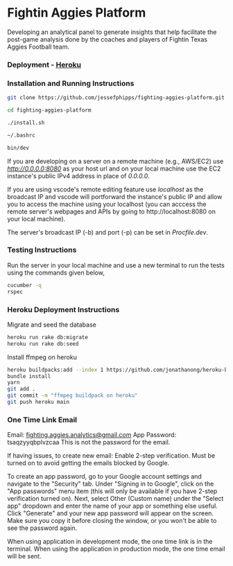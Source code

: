 # Fightin Aggies Platform

Developing an analytical panel to generate insights that help facilitate the post-game analysis done by the coaches and players of Fightin Texas Aggies Football team.

### Deployment - [Heroku](https://fightin-aggies.herokuapp.com/)

### Installation and Running Instructions
```bash
git clone https://github.com/jessefphipps/fighting-aggies-platform.git
```
```bash
cd fighting-aggies-platform
```
```bash
./install.sh
```
```bash
~/.bashrc
```
```bash
bin/dev
```

If you are developing on a server on a remote machine (e.g., AWS/EC2) use *http://0.0.0.0:8080* as your host url
and on your local machine use the EC2 instance's public IPv4 address in place of *0.0.0.0*.

If you are using vscode's remote editing feature use *localhost* as the broadcast IP and vscode will portforward 
the instance's public IP and allow you to access the machine using your localhost (you can acccess the remote 
server's webpages and APIs by going to http://localhost:8080 on your local machine).

The server's broadcast IP (-b) and port (-p) can be set in *Procfile.dev*.

### Testing Instructions
Run the server in your local machine and use a new terminal to run the tests using the commands given below,
```bash
cucumber -q
rspec
```
### Heroku Deployment Instructions
Migrate and seed the database
```bash
heroku run rake db:migrate
heroku run rake db:seed
```
Install ffmpeg on heroku
```bash
heroku buildpacks:add --index 1 https://github.com/jonathanong/heroku-buildpack-ffmpeg-latest.git
bundle install
yarn
git add .
git commit -m "ffmpeg buildpack on heroku"
git push heroku main
```
### One Time Link Email
Email: fighting.aggies.analytics@gmail.com
App Password: tsaqzyyqbplvzcaa 
This is not the password for the email.

If having issues, to create new email:
Enable 2-step verification. Must be turned on to avoid getting the emails blocked by Google.

To create an app password, go to your Google account settings and navigate to the "Security" tab. Under "Signing in to Google", click on the "App passwords" menu item (this will only be available if you have 2-step verification turned on). Next, select Other (Custom name) under the "Select app" dropdown and enter the name of your app or something else useful. Click "Generate" and your new app password will appear on the screen. Make sure you copy it before closing the window, or you won't be able to see the password again.

When using application in development mode, the one time link is in the terminal. When using the application in production mode, the one time email will be sent.
